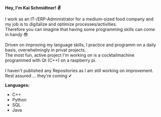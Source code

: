 <b>Hey, I'm Kai Schmidtner! ✌ </b>

I work as an IT-/ERP-Administrator for a medium-sized food company and my job is to digitalize and optimize processes/activities. <br>
Therefore you can imagine that having some programming skills can come in handy 😎<br>
<br>
Driven on improving my language skills, I practice and programm on a daily basis, overwhelmingly in privat projects.<br>
The most fun, active project I'm working on is a cocktailmachine programmed with Qt (C++) on a raspberry pi.<br>
<br>
I haven't published any Repositories as I am still working on improvement.<br>
Rest assured ... they're coming ✔
<br>

<b>Languages:</b> <br>
- C++
- Python
- SQL
- Java
<br>




<!---
KaiSchmidtner/KaiSchmidtner is a ✨ special ✨ repository because its `README.md` (this file) appears on your GitHub profile.
You can click the Preview link to take a look at your changes.
--->
